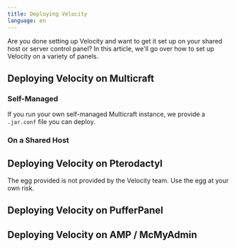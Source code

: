 ```yaml
---
title: Deploying Velocity
language: en
---
```


Are you done setting up Velocity and want to get it set up on your shared host or server control panel? In this article, we'll go over how to set up Velocity on a variety of panels.

## Deploying Velocity on Multicraft

### Self-Managed

If you run your own self-managed Multicraft instance, we provide a `.jar.conf`
file you can deploy.

### On a Shared Host

## Deploying Velocity on Pterodactyl

<Caution>
    The egg provided is not provided by the Velocity team. Use the egg at your own risk.
</Caution>

## Deploying Velocity on PufferPanel

## Deploying Velocity on AMP / McMyAdmin
